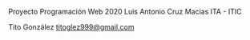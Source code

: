 Proyecto Programación Web 2020
Luis Antonio Cruz Macias
ITA - ITIC

Tito González	titoglez999@gmail.com
